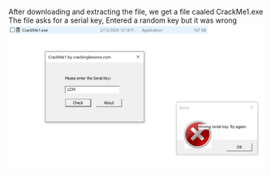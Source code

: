 After downloading and extracting the file, we get a file caaled CrackMe1.exe  
The file asks for a serial key, Entered a random key but it was wrong  
![wrong.png](wrong.png)
